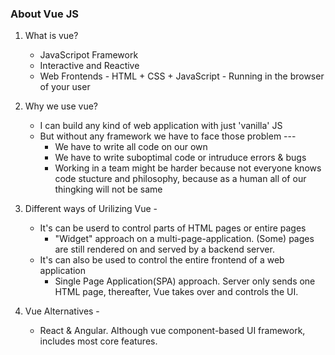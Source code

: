 ### About Vue JS
1. What is vue?
    - JavaScripot Framework
    - Interactive and Reactive
    - Web Frontends - HTML + CSS + JavaScript - Running in the browser of your user

2. Why we use vue?
    - I can build any kind of web application with just 'vanilla' JS
    - But without any framework we have to face those problem ---
        - We have to write all code on our own
        - We have to write suboptimal code or intruduce errors & bugs
        - Working in a team might be harder because not everyone knows code stucture and philosophy, because as a human all of our thingking will not be same

3. Different ways of Urilizing Vue -
    - It's can be userd to control parts of HTML pages or entire pages
        - "Widget" approach on a multi-page-application. (Some) pages are still rendered on and served by a backend server.
    - It's can also be used to control the entire frontend of a web application
        - Single Page Application(SPA) approach. Server only sends one HTML page, thereafter, Vue takes over and controls the UI.

4. Vue Alternatives -
    - React & Angular. Although vue component-based UI framework, includes most core features.